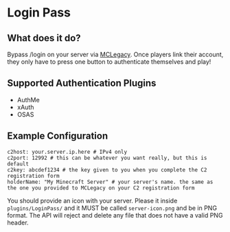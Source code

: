 # Login Pass

## What does it do?

Bypass /login on your server via [MCLegacy](https://mclegacy.net/auth). Once players link their account, they only have to press one button to authenticate themselves and play!

## Supported Authentication Plugins
- AuthMe
- xAuth
- OSAS

## Example Configuration
```
c2host: your.server.ip.here # IPv4 only
c2port: 12992 # this can be whatever you want really, but this is default
c2key: abcdef1234 # the key given to you when you complete the C2 registration form
holderName: "My Minecraft Server" # your server's name. the same as the one you provided to MCLegacy on your C2 registration form
```

You should provide an icon with your server. Please it inside <code>plugins/LoginPass/</code> and it MUST be called <code>server-icon.png</code> and be in PNG format. The API will reject and delete any file that does not have a valid PNG header.
